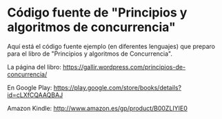 # Código fuente de "Principios y algoritmos de concurrencia"

Aquí está el código fuente ejemplo (en diferentes lenguajes) que preparo para
el libro de "Principios y algoritmos de Concurrencia".

La página del libro: https://gallir.wordpress.com/principios-de-concurrencia/

En Google Play: https://play.google.com/store/books/details?id=cLXfCQAAQBAJ

Amazon Kindle: http://www.amazon.es/gp/product/B00ZLIYIE0
